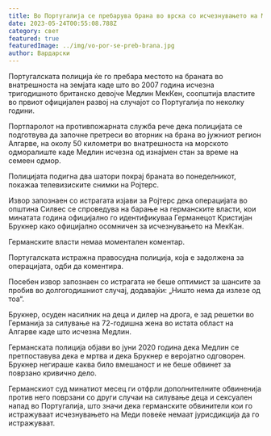 ```yaml
---
title: Во Португалија се пребарува брана во врска со исчезнувањето на Медлин МекКан
date: 2023-05-24T00:55:08.788Z
category: свет
featured: true
featuredImage: ../img/vo-por-se-preb-brana.jpg
author: Вардарски
---
```

Португалската полиција ќе го пребара местото на браната во внатрешноста на земјата каде што во 2007 година исчезна тригодишното британско девојче Медлин МекКен, соопштија властите во првиот официјален развој на случајот со Португалија по неколку години.

Портпаролот на противпожарната служба рече дека полицијата се подготвува да започне претреси во вторник на брана во јужниот регион Алгарве, на околу 50 километри во внатрешноста на морското одморалиште каде Медлин исчезна од изнајмен стан за време на семеен одмор.

Полицијата подигна два шатори покрај браната во понеделникот, покажаа телевизиските снимки на Ројтерс.

Извор запознаен со истрагата изјави за Ројтерс дека операцијата во општина Силвес се спроведува на барање на германските власти, кои минатата година официјално го идентификуваа Германецот Кристијан Брукнер како официјално осомничен за исчезнувањето на МекКан.

Германските власти немаа моментален коментар.

Португалската истражна правосудна полиција, која е задолжена за операцијата, одби да коментира.

Посебен извор запознаен со истрагата не беше оптимист за шансите за пробив во долгогодишниот случај, додавајќи: „Ништо нема да излезе од тоа“.

Брукнер, осуден насилник на деца и дилер на дрога, е зад решетки во Германија за силување на 72-годишна жена во истата област на Алгарве каде што исчезна Медлин.

Германската полиција објави во јуни 2020 година дека Медлин се претпоставува дека е мртва и дека Брукнер е веројатно одговорен. Брукнер негираше каква било вмешаност и не беше обвинет за поврзано кривично дело.

Германскиот суд минатиот месец ги отфрли дополнителните обвиненија против него поврзани со други случаи на силување деца и сексуален напад во Португалија, што значи дека германските обвинители кои го истражуваат исчезнувањето на Меди повеќе немаат јурисдикција да го истражуваат.